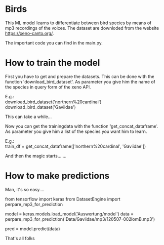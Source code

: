 # Birds

This ML model learns to differentiate between bird species by means of mp3 recordings of the voices.
The dataset are downloded from the website https://xeno-canto.org/.

The important code you can find in the main.py.

# How to train the model

First you have to get and prepare the datasets. This can be done with the function 'download_bird_dataset'.
As parameter you give him the name of the species in query form of the xeno API.

E.g.:  
download_bird_dataset('northern%20cardinal')
download_bird_dataset('Gaviidae')

This can take a while...

Now you can get the trainingdata with the function 'get_concat_dataframe'. As parameter you give him a list of the 
species you want him to learn.

E.g.:  
train_df = get_concat_dataframe(['northern%20cardinal', 'Gaviidae'])


And then the magic starts.......

# How to make predictions

Man, it's so easy....

from tensorflow import keras
from DatasetEngine import perpare_mp3_for_prediction

model = keras.models.load_model('Auswertung/model')
data = perpare_mp3_for_prediction('Data/Gaviidae/mp3/120507-002lomB.mp3')

pred = model.predict(data)

That's all folks
